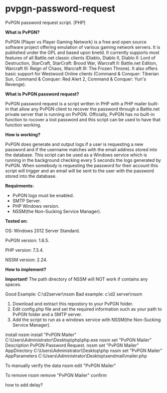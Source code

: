 # pvpgn-password-request
PvPGN password request script. [PHP]

**What is PvPGN?**

PvPGN (Player vs Player Gaming Network) is a free and open source software project offering emulation of various gaming network servers. It is published under the GPL and based upon bnetd.
It currently supports most features of all Battle.net classic clients (Diablo, Diablo II, Diablo II: Lord of Destruction, StarCraft, StarCraft: Brood War, Warcraft II: Battle.net Edition, Warcraft III: Reign of Chaos, Warcraft III: The Frozen Throne). It also offers basic support for Westwood Online clients (Command & Conquer: Tiberian Sun, Command & Conquer: Red Alert 2, Command & Conquer: Yuri's Revenge).

**What is PvPGN password request?**

PvPGN password request is a script written in PHP with a PHP mailer built-in that allow any PvPGN client to recover the password through a Battle.net private server that is running on PvPGN. Officially, PvPGN has no built-in function to rocover a lost password and this script can be used to have that function working.

**How is working?**

PvPGN does generate and output logs if a user is requesting a new password and if the username matches with the email address stored into the database. This script can be used as a Windows service which is running in the background checking every 5 seconds the logs generated by PvPGN. When somebody is requesting the password for their account this script will trigger and an email will be sent to the user with the password stored into the database.

**Requirments:**

- PvPGN logs must be enabled.
- SMTP Server.
- PHP Windows version.
- NSSM(the Non-Sucking Service Manager).

**Tested on:**

OS: Windows 2012 Server Standard.

PvPGN version: 1.8.5.

PHP version: 7.3.4.

NSSM version: 2.24.

**How to implement?**

**Important!** The path directory of NSSM will NOT work if contains any spaces.

Good Example: C:\d2server\nssm
Bad example: c:\d2 server\nssm

1) Download and extract this repostory to your PvPGN folder.
2) Edit config.php file and set the required information such as your path to PvPGN folder and a SMTP server.
3) Add the script to run as a windows service with NSSM(the Non-Sucking Service Manager).

install
nssm install "PvPGN Mailer" C:\Users\Administrator\Desktop\php\php.exe
nssm set "PvPGN Mailer" Description PvPGN Password Request.
nssm set "PvPGN Mailer" AppDirectory C:\Users\Administrator\Desktop\php
nssm set "PvPGN Mailer" AppParameters C:\Users\Administrator\Desktop\sendmail\mailer.php


To manually verify the data
nssm edit "PvPGN Mailer"

To remove
nssm remove "PvPGN Mailer" confirm

how to add delay?
